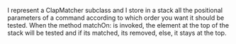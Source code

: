 I represent a ClapMatcher subclass and I store in a stack all the positional parameters of a command according to which order you want it should be tested. When the method matchOn: is invoked, the element at the top of the stack will be tested and if its matched, its removed, else, it stays at the top. 